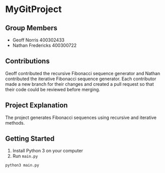 # MyGitProject
## Group Members
* Geoff Norris 400302433
* Nathan Fredericks 400300722

## Contributions
Geoff contributed the recursive Fibonacci sequence generator and Nathan contributed the iterative Fibonacci sequence generator. Each contributor made a new branch for their changes and created a pull request so that their code could be reviewed before merging.

## Project Explanation
The project generates Fibonacci sequences using recursive and iterative methods.

## Getting Started
1. Install Python 3 on your computer
2. Run `main.py`

```sh
python3 main.py
```
